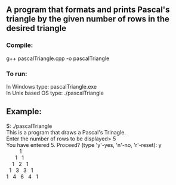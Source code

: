 ## A program that formats and prints Pascal's triangle by the given number of rows in the desired triangle

### Compile:
  g++ pascalTriangle.cpp -o pascalTriangle

### To run:
In Windows type: pascalTriangle.exe <br />
In Unix based OS type: ./pascalTriangle

## Example:
$: ./pascalTriangle <br />
This is a program that draws a Pascal's Trinagle. <br />
Enter the number of rows to be displayed> 5 <br />
You have entered 5. Proceed? (type 'y'-yes, 'n'-no, 'r'-reset): y <br />
&nbsp;&nbsp;&nbsp;&nbsp;&nbsp;&nbsp;&nbsp;&nbsp;&nbsp;1 <br />
&nbsp;&nbsp;&nbsp;&nbsp;&nbsp;&nbsp;1&nbsp;&nbsp;&nbsp;1 <br />
&nbsp;&nbsp;&nbsp;&nbsp;1&nbsp;&nbsp;&nbsp;2&nbsp;&nbsp;&nbsp;1 <br />
&nbsp;&nbsp;1&nbsp;&nbsp;&nbsp;3&nbsp;&nbsp;&nbsp;3&nbsp;&nbsp;&nbsp;1 <br />
1&nbsp;&nbsp;&nbsp;4&nbsp;&nbsp;&nbsp;6&nbsp;&nbsp;&nbsp;4&nbsp;&nbsp;&nbsp;1 <br />
